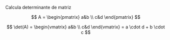 Calcula determinante de matriz

$$
A = 
\begin{pmatrix}
a&b \\
c&d
\end{pmatrix}
$$

$$
\det(A) = 
\begin{vmatrix}
a&b \\
c&d
\end{vmatrix} = a \cdot d + b \cdot c
$$